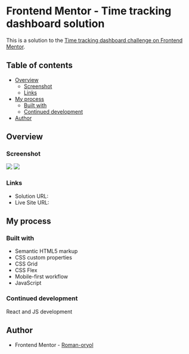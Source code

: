 # Frontend Mentor - Time tracking dashboard solution

This is a solution to the [Time tracking dashboard challenge on Frontend Mentor](https://www.frontendmentor.io/challenges/time-tracking-dashboard-UIQ7167Jw).

## Table of contents

- [Overview](#overview)
  - [Screenshot](#screenshot)
  - [Links](#links)
- [My process](#my-process)
  - [Built with](#built-with)
  - [Continued development](#continued-development)
- [Author](#author)

## Overview

### Screenshot

![](./screenshot-desktop.jpg)
![](./screenshot-mobile.jpg)

### Links

- Solution URL: []()
- Live Site URL: []()

## My process

### Built with

- Semantic HTML5 markup
- CSS custom properties
- CSS Grid
- CSS Flex
- Mobile-first workflow
- JavaScript

### Continued development

React and JS development

## Author

- Frontend Mentor - [Roman-oryol](https://www.frontendmentor.io/profile/Roman-oryol)
